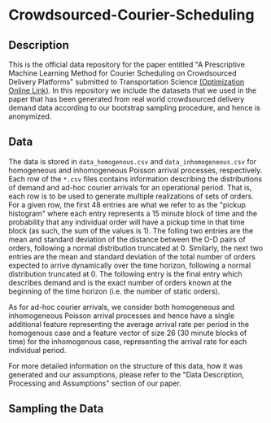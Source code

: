# Crowdsourced-Courier-Scheduling

## Description
This is the official data repository for the paper entitled "A Prescriptive Machine Learning Method for Courier Scheduling on Crowdsourced Delivery Platforms" submitted to Transportation Science [(Optimization Online Link)](http://www.optimization-online.org/DB_HTML/2021/10/8661.html). In this repository we include the datasets that we used in the paper that has been generated from real world crowdsourced delivery demand data according to our bootstrap sampling procedure, and hence is anonymized.

## Data
The data is stored in ```data_homogenous.csv``` and ```data_inhomogeneous.csv``` for homogeneous and inhomogeneous Poisson arrival processes, respectively. Each row of the ```*.csv``` files contains information describing the distributions of demand and ad-hoc courier arrivals for an operational period. That is, each row is to be used to generate multiple realizations of sets of orders. For a given row, the first 48 entries are what we refer to as the "pickup histogram" where each entry represents a 15 minute block of time and the probability that any individual order will have a pickup time in that time block (as such, the sum of the values is 1). The folling two entries are the mean and standard deviation of the distance between the O-D pairs of orders, following a normal distribution truncated at 0. Similarly, the next two entries are the mean and standard deviation of the total number of orders expected to arrive dynamically over the time horizon, following a normal distribution truncated at 0. The following entry is the final entry which describes demand and is the exact number of orders known at the beginning of the time horizon (i.e. the number of static orders). 

As for ad-hoc courier arrivals, we consider both homogeneous and inhomogeneous Poisson arrival processes and hence have a single additional feature representing the average arrival rate per period in the homogenous case and a feature vector of size 26 (30 minute blocks of time) for the inhomogenous case, representing the arrival rate for each individual period.

For more detailed information on the structure of this data, how it was generated and our assumptions, please refer to the "Data Description, Processing and Assumptions" section of our paper.

## Sampling the Data